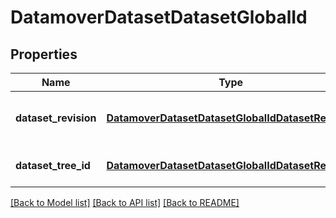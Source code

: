 # DatamoverDatasetDatasetGlobalId

## Properties
Name | Type | Description | Notes
------------ | ------------- | ------------- | -------------
**dataset_revision** | [**DatamoverDatasetDatasetGlobalIdDatasetRevision**](DatamoverDatasetDatasetGlobalIdDatasetRevision.md) | The revision information of dataset. | [optional] 
**dataset_tree_id** | [**DatamoverDatasetDatasetGlobalIdDatasetRevision**](DatamoverDatasetDatasetGlobalIdDatasetRevision.md) | The tree identifier of dataset. | [optional] 

[[Back to Model list]](../README.md#documentation-for-models) [[Back to API list]](../README.md#documentation-for-api-endpoints) [[Back to README]](../README.md)


